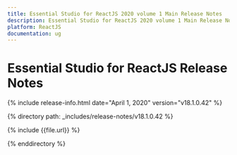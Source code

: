 ```yaml
---
title: Essential Studio for ReactJS 2020 volume 1 Main Release Notes  
description: Essential Studio for ReactJS 2020 volume 1 Main Release Notes  
platform: ReactJS
documentation: ug
---
```


# Essential Studio for ReactJS  Release Notes  

{% include release-info.html date="April 1, 2020"  version="v18.1.0.42" %} 


{% directory path: _includes/release-notes/v18.1.0.42 %}

{% include {{file.url}} %}

{% enddirectory %}